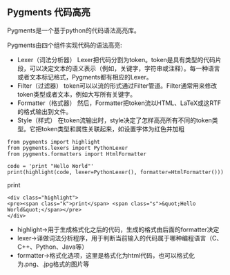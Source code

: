 ## Pygments 代码高亮

Pygments是一个基于python的代码语法高亮库。

Pygments由四个组件实现代码的语法高亮:
- Lexer（词法分析器） Lexer把代码分割为token。token是具有类型的代码片段，可以决定文本的语义表示（例如，关键字，字符串或注释）。每一种语言或者文本标记格式，Pygments都有相应的Lexer。
- Filter（过滤器） token可以以流的形式通过Filter管道。Filter通常用来修改token类型或者文本，例如大写所有关键字。
- Formatter（格式器） 然后，Formatter把token流以HTML、LaTeX或这RTF的格式输出到文件。
- Style（样式） 在token流输出时，style决定了怎样高亮所有不同的token类型。它把token类型和属性关联起来，如设置字体为红色并加粗

```
from pygments import highlight
from pygments.lexers import PythonLexer
from pygments.formatters import HtmlFormatter

code = 'print "Hello World"'
print(highlight(code, lexer=PythonLexer(), formatter=HtmlFormatter()))

```

print
```
<div class="highlight">
<pre><span class="k">print</span> <span class="s">&quot;Hello World&quot;</span></pre>
</div>
```

- highlight->用于生成格式化之后的代码，生成的格式由后面的formatter决定
- lexer->译做词法分析程序，用于判断当前输入的代码属于哪种编程语言（C、C++、Python、Java等）
- formatter->格式化选项，这里是格式化为html代码，也可以格式化为.png、.jpg格式的图片等